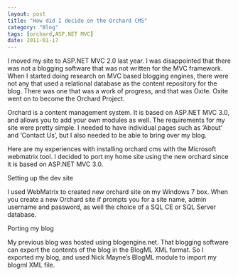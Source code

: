 ```yaml
---
layout: post
title: "How did I decide on the Orchard CMS"
category: "Blog"
tags: [orchard,ASP.NET MVC]
date: 2011-01-17
---
```



I moved my site to ASP.NET MVC 2.0 last year. I was disappointed that there was not a blogging software that was not written for the MVC framework. When I started doing research on MVC based blogging engines, there were not any that used a relational database as the content repository for the blog. There was one that was a work of progress, and that was Oxite. Oxite went on to become the Orchard Project.

Orchard is a content management system. It is based on ASP.NET MVC 3.0, and allows you to add your own modules as well. The requirements for my site were pretty simple. I needed to have individual pages such as ‘About’ and ‘Contact Us’, but I also needed to be able to bring over my blog.

Here are my experiences with installing orchard cms with the Microsoft webmatrix tool. I decided to port my home site using the new orchard since it is based on ASP.NET MVC 3.0.

Setting up the dev site

I used WebMatrix to created new orchard site on my Windows 7 box. When you create a new Orchard site if prompts you for a site name, admin username and password, as well the choice of a SQL CE or SQL Server database.

Porting my blog

My previous blog was hosted using blogengine.net. That blogging software can export the contents of the blog in the BlogML XML format. So I exported my blog, and used Nick Mayne’s BlogML module to import my blogml XML file.